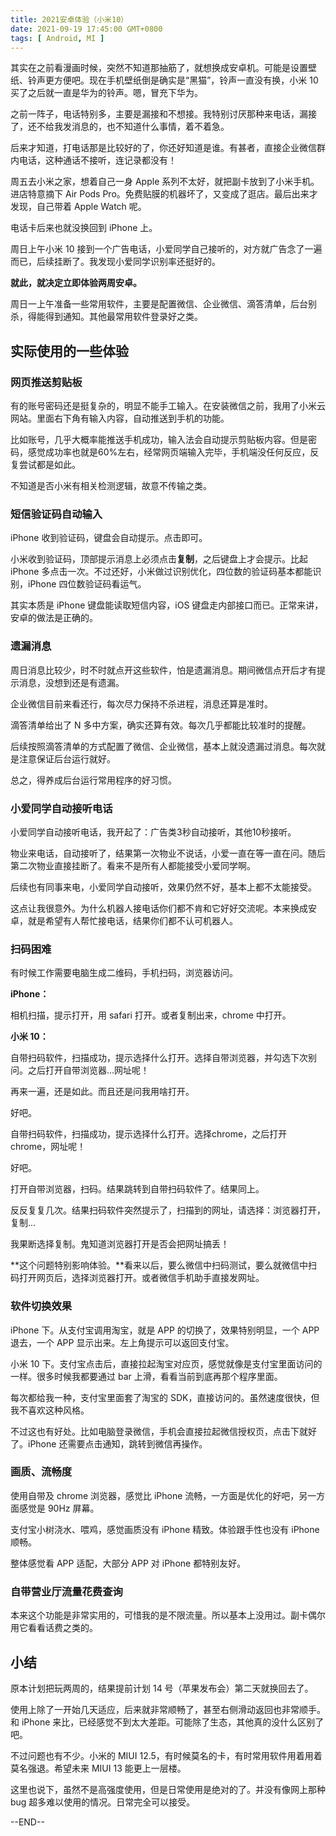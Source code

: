 ```yaml
---
title: 2021安卓体验（小米10）
date: 2021-09-19 17:45:00 GMT+0800
tags: [ Android, MI ]
---
```


其实在之前看漫画时候，突然不知道那抽筋了，就想换成安卓机。可能是设置壁纸、铃声更方便吧。现在手机壁纸倒是确实是“黑猫”，铃声一直没有换，小米 10 买了之后就一直是华为的铃声。嗯，冒充下华为。

<!-- truncate -->

之前一阵子，电话特别多，主要是漏接和不想接。我特别讨厌那种来电话，漏接了，还不给我发消息的，也不知道什么事情，着不着急。

后来才知道，打电话那是比较好的了，你还好知道是谁。有甚者，直接企业微信群内电话，这种通话不接听，连记录都没有！

周五去小米之家，想着自己一身 Apple 系列不太好，就把副卡放到了小米手机。进店特意摘下 Air Pods Pro。免费贴膜的机器坏了，又变成了逛店。最后出来才发现，自己带着 Apple Watch 呢。

电话卡后来也就没换回到 iPhone 上。

周日上午小米 10 接到一个广告电话，小爱同学自己接听的，对方就广告念了一遍而已，后续挂断了。我发现小爱同学识别率还挺好的。

**就此，就决定立即体验两周安卓。**

周日一上午准备一些常用软件，主要是配置微信、企业微信、滴答清单，后台别杀，得能得到通知。其他最常用软件登录好之类。

## 实际使用的一些体验

### 网页推送剪贴板

有的账号密码还是挺复杂的，明显不能手工输入。在安装微信之前，我用了小米云网站。里面右下角有输入内容，自动推送到手机的功能。

比如账号，几乎大概率能推送手机成功，输入法会自动提示剪贴板内容。但是密码，感觉成功率也就是60%左右，经常网页端输入完毕，手机端没任何反应，反复尝试都是如此。

不知道是否小米有相关检测逻辑，故意不传输之类。

### 短信验证码自动输入

iPhone 收到验证码，键盘会自动提示。点击即可。

小米收到验证码，顶部提示消息上必须点击**复制**，之后键盘上才会提示。比起 iPhone 多点击一次。不过还好，小米做过识别优化，四位数的验证码基本都能识别，iPhone 四位数验证码看运气。

其实本质是 iPhone 键盘能读取短信内容，iOS 键盘走内部接口而已。正常来讲，安卓的做法是正确的。

### 遗漏消息

周日消息比较少，时不时就点开这些软件，怕是遗漏消息。期间微信点开后才有提示消息，没想到还是有遗漏。

企业微信目前来看还行，每次尽力保持不杀进程，消息还算是准时。

滴答清单给出了 N 多中方案，确实还算有效。每次几乎都能比较准时的提醒。

后续按照滴答清单的方式配置了微信、企业微信，基本上就没遗漏过消息。每次就是注意保证后台运行就好。

总之，得养成后台运行常用程序的好习惯。

### 小爱同学自动接听电话

小爱同学自动接听电话，我开起了：广告类3秒自动接听，其他10秒接听。

物业来电话，自动接听了，结果第一次物业不说话，小爱一直在等一直在问。随后第二次物业直接挂断了。看来不是所有人都能接受小爱同学啊。

后续也有同事来电，小爱同学自动接听，效果仍然不好，基本上都不太能接受。

这点让我很意外。为什么机器人接电话你们都不肯和它好好交流呢。本来换成安卓，就是希望有人帮忙接电话，结果你们都不认可机器人。

### 扫码困难

有时候工作需要电脑生成二维码，手机扫码，浏览器访问。

**iPhone：**

相机扫描，提示打开，用 safari 打开。或者复制出来，chrome 中打开。

**小米 10：**

自带扫码软件，扫描成功，提示选择什么打开。选择自带浏览器，并勾选下次别问。之后打开自带浏览器...网址呢！

再来一遍，还是如此。而且还是问我用啥打开。

好吧。

自带扫码软件，扫描成功，提示选择什么打开。选择chrome，之后打开chrome，网址呢！

好吧。

打开自带浏览器，扫码。结果跳转到自带扫码软件了。结果同上。

反反复复几次。结果扫码软件突然提示了，扫描到的网址，请选择：浏览器打开，复制...

我果断选择复制。鬼知道浏览器打开是否会把网址搞丢！

**这个问题特别影响体验。**看来以后，要么微信中扫码测试，要么就微信中扫码打开网页后，选择浏览器打开。或者微信手机助手直接发网址。

### 软件切换效果

iPhone 下。从支付宝调用淘宝，就是 APP 的切换了，效果特别明显，一个 APP 退去，一个 APP 显示出来。左上角提示可以返回支付宝。

小米 10 下。支付宝点击后，直接拉起淘宝对应页，感觉就像是支付宝里面访问的一样。很多时候我都要通过 bar 上滑，看看当前到底再那个程序里面。

每次都给我一种，支付宝里面套了淘宝的 SDK，直接访问的。虽然速度很快，但我不喜欢这种风格。

不过这也有好处。比如电脑登录微信，手机会直接拉起微信授权页，点击下就好了。iPhone 还需要点击通知，跳转到微信再操作。

### 画质、流畅度

使用自带及 chrome 浏览器，感觉比 iPhone 流畅，一方面是优化的好吧，另一方面感觉是 90Hz 屏幕。

支付宝小树浇水、喂鸡，感觉画质没有 iPhone 精致。体验跟手性也没有 iPhone 顺畅。

整体感觉看 APP 适配，大部分 APP 对 iPhone 都特别友好。

### 自带营业厅流量花费查询

本来这个功能是非常实用的，可惜我的是不限流量。所以基本上没用过。副卡偶尔用它看看话费之类的。

## 小结

原本计划把玩两周的，结果提前计划 14 号（苹果发布会）第二天就换回去了。

使用上除了一开始几天适应，后来就非常顺畅了，甚至右侧滑动返回也非常顺手。和 iPhone 来比，已经感觉不到太大差距。可能除了生态，其他真的没什么区别了吧。

不过问题也有不少。小米的 MIUI 12.5，有时候莫名的卡，有时常用软件用着用着莫名强退。希望未来 MIUI 13 能更上一层楼。

这里也说下，虽然不是高强度使用，但是日常使用是绝对的了。并没有像网上那种 bug 超多难以使用的情况。日常完全可以接受。

--END--
